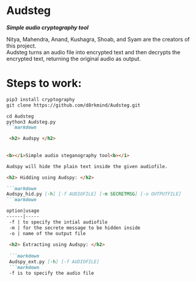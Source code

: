 <h1> Audsteg </h1>
<b><i>Simple audio cryptography tool</i></b>

Nitya, Mahendra, Anand, Kushagra, Shoab, and Syam are the creators of this project.<br>
Audsteg turns an audio file into encrypted text and then decrypts the encrypted text, returning the original audio as output.

<h1> Steps to work: </h1>

```markdown
pip3 install cryptography
git clone https://github.com/d8rkmind/Audsteg.git

cd Audsteg
python3 Audsteg.py
```markdown

 <h2> Audspy </h2>
 
 
<b></i>Simple audio steganography tool<b></i>

Audspy will hide the plain text inside the given audiofile.

<h2> Hidding using Audspy: </h2>

```markdown
Audspy_hid.py [-h] [-f AUDIOFILE] [-m SECRETMSG] [-o OUTPUTFILE]
```markdown

option|usage
------|-----
 -f | to specify the intial audiofile
 -m | for the secrete message to be hidden inside
 -o | name of the output file
 
 <h2> Extracting using Audspy: </h2>
 
 ```markdown
 Audspy_ext.py [-h] [-f AUDIOFILE]
 ```markdown
 -f is to specify the audio file 
